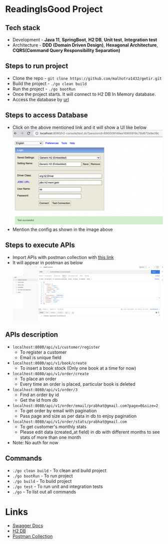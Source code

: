 # ReadingIsGood Project

## Tech stack
- Development - **Java 11**, **SpringBoot**, **H2 DB**, **Unit test**, **Integration test**
- Architecture - **DDD (Domain Driven Design)**, **Hexagonal Architecture**, 
**CQRS(Command Query Responsibility Separation)**

## Steps to run project
- Clone the repo - `git clone https://github.com/malhotra1432/getir.git`
- Build the project - `./go clean build`
- Run the project - `./go bootRun`
- Once the project starts. It will connect to H2 DB In Memory database.
- Access the database by [url](http://localhost:8080/h2-console)

## Steps to access Database
- Click on the above mentioned link and it will show a UI like below
![db-console](doc/h2-db-console.png "DB Console")
- Mention the config as shown in the image above

## Steps to execute APIs
- Import APIs with postman collection with [this link](getir.postman_collection.json)
- It will appear in postman as below
  ![APIs](doc/apis.png "Postman")

## APIs description
- `localhost:8080/api/v1/customer/register` 
  - To register a customer
  - Email is unique field
- `localhost:8080/api/v1/book/create`
  - To insert a book stock (Only one book at a time for now)
- `localhost:8080/api/v1/order/create`
  - To place an order
  - Every time an order is placed, particular book is deleted
- `localhost:8080/api/v1/order/3`
  - Find an order by id
  - Get the id from db
- `localhost:8080/api/v1/order/email/prabhat@gmail.com?page=0&size=2`
  - To get order by email with pagination
  - Pass page and size as per data in db to enjoy pagination
- `localhost:8080/api/v1/order/stats/prabhat@gmail.com`
  - To get customer's monthly stats
  - Please edit data (created_at field) in db with different months to see stats of more than one month   
- Note: No auth for now

## Commands
- `./go clean build`   - To clean and build project
- `./go bootRun`       - To run project
- `./go build`         - To build project
- `./go test`          - To run unit and integration tests
- `./go`              - To list out all commands

# Links
- [Swagger Docs](http://localhost:8080/swagger-ui/index.html)
- [H2 DB](http://localhost:8080/h2-console)
- [Postman Collection](getir.postman_collection.json)
